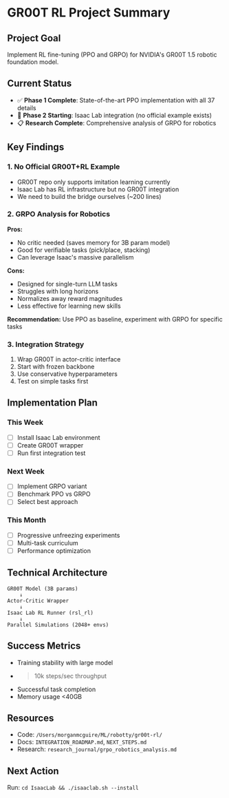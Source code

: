 # GR00T RL Project Summary

## Project Goal
Implement RL fine-tuning (PPO and GRPO) for NVIDIA's GR00T 1.5 robotic foundation model.

## Current Status
- ✅ **Phase 1 Complete**: State-of-the-art PPO implementation with all 37 details
- 🚧 **Phase 2 Starting**: Isaac Lab integration (no official example exists)
- 📋 **Research Complete**: Comprehensive analysis of GRPO for robotics

## Key Findings

### 1. No Official GR00T+RL Example
- GR00T repo only supports imitation learning currently
- Isaac Lab has RL infrastructure but no GR00T integration
- We need to build the bridge ourselves (~200 lines)

### 2. GRPO Analysis for Robotics
**Pros:**
- No critic needed (saves memory for 3B param model)
- Good for verifiable tasks (pick/place, stacking)
- Can leverage Isaac's massive parallelism

**Cons:**
- Designed for single-turn LLM tasks
- Struggles with long horizons
- Normalizes away reward magnitudes
- Less effective for learning new skills

**Recommendation:** Use PPO as baseline, experiment with GRPO for specific tasks

### 3. Integration Strategy
1. Wrap GR00T in actor-critic interface
2. Start with frozen backbone
3. Use conservative hyperparameters
4. Test on simple tasks first

## Implementation Plan

### This Week
- [ ] Install Isaac Lab environment
- [ ] Create GR00T wrapper
- [ ] Run first integration test

### Next Week
- [ ] Implement GRPO variant
- [ ] Benchmark PPO vs GRPO
- [ ] Select best approach

### This Month
- [ ] Progressive unfreezing experiments
- [ ] Multi-task curriculum
- [ ] Performance optimization

## Technical Architecture
```
GR00T Model (3B params)
    ↓
Actor-Critic Wrapper
    ↓
Isaac Lab RL Runner (rsl_rl)
    ↓
Parallel Simulations (2048+ envs)
```

## Success Metrics
- Training stability with large model
- >10k steps/sec throughput
- Successful task completion
- Memory usage <40GB

## Resources
- Code: `/Users/morganmcguire/ML/robotty/gr00t-rl/`
- Docs: `INTEGRATION_ROADMAP.md`, `NEXT_STEPS.md`
- Research: `research_journal/grpo_robotics_analysis.md`

## Next Action
Run: `cd IsaacLab && ./isaaclab.sh --install`